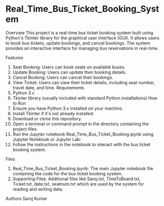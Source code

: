 # Real_Time_Bus_Ticket_Booking_System
Overview
This project is a real-time bus ticket booking system built using Python's Tkinter library for the graphical user interface (GUI). It allows users to book bus tickets, update bookings, and cancel bookings. The system provides an interactive interface for managing bus reservations in real-time.

Features
1. Seat Booking: Users can book seats on available buses.
2. Update Booking: Users can update their booking details.
3. Cancel Booking: Users can cancel their bookings.
4. View Ticket: Users can view their ticket details, including seat number, travel date, and time.
Requirements
 1. Python 3.x
 2. Tkinter library (usually included with standard Python installations)
How to Run
 1. Ensure you have Python 3.x installed on your machine.
 2. Install Tkinter if it's not already installed:
 3. Download or clone this repository.
 4. Open a terminal or command prompt in the directory containing the project files.
 5. Run the Jupyter notebook Real_Time_Bus_Ticket_Booking.ipynb using Jupyter Notebook or Jupyter Lab:
 6. Follow the instructions in the notebook to interact with the bus ticket booking system.
 
   
Files
  1. Real_Time_Bus_Ticket_Booking.ipynb: The main Jupyter notebook file containing the code for the bus ticket booking system.
  2. Supporting Files: Additional files like Saroj.txt, TimeToBoard.txt, Ticket.txt, date.txt, seatnum.txt which are used by the system for reading and writing data.
     
Authors
Saroj Kumar
